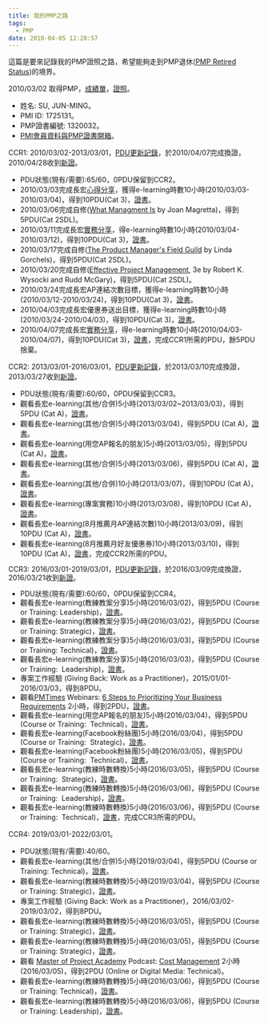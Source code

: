 ```yaml
---
title: 我的PMP之路
tags:
  - PMP
date: 2010-04-05 12:28:57
---
```


這篇是要來記錄我的PMP證照之路，希望能夠走到PMP退休([PMP Retired Status](https://www.pmi.org/-/media/pmi/documents/public/pdf/certifications/ccr-certification-requirements-handbook.pdf))的境界。

2010/03/02 取得PMP，[成績單](https://drive.google.com/uc?export=download&id=0B6HWfJSgyadTUDFlRWJhOGRVeW8)，[證照](https://drive.google.com/uc?export=download&id=0B6HWfJSgyadTV2dlblVFWWQwVDQ)。

*   姓名: SU, JUN-MING。
*   PMI ID: 1725131。
*   PMP證書編號: 1320032。
*   [PMI會員資料與PMP證書開箱](https://sujunmin.github.io/blog/2010/04/05/PMI%E6%9C%83%E5%93%A1%E8%B3%87%E6%96%99%E8%88%87PMP%E8%AD%89%E6%9B%B8%E9%96%8B%E7%AE%B1%E6%96%87/)。

CCR1: 2010/03/02-2013/03/01，[PDU更新記錄](https://drive.google.com/uc?export=download&id=0B6HWfJSgyadTTW1QSFpkZm9rYVE)，於2010/04/07完成換證，2010/04/28收到[新證](https://drive.google.com/uc?export=download&id=0B6HWfJSgyadTdVBuMjVSbVVDaWM)。

*   PDU狀態(現有/需要):65/60，0PDU保留到CCR2。
*   2010/03/03完成長宏[心得分享](http://blog.xuite.net/retsamsu/diary/31589757)，獲得e-learning時數10小時(2010/03/03-2010/03/04)，得到10PDU(Cat 3)，[證書](https://drive.google.com/uc?export=download&id=0B6HWfJSgyadTcFhEaUl6TXlTOE0)。
*   2010/03/06完成自修([What Managment Is](http://www.bookzone.com.tw/Publish/book.asp?bookno=CB273) by Joan Magretta)，得到5PDU(Cat 2SDL)。
*   2010/03/11完成長宏[實務分享](http://blog.xuite.net/retsamsu/diary/32123102)，得e-learning時數10小時(2010/03/04-2010/03/12)，得到10PDU(Cat 3)，[證書](https://drive.google.com/uc?export=download&id=0B6HWfJSgyadTSy1lR0FjZzQyQ28)。
*   2010/03/17完成自修([The Product Manager's Field Guild](http://www.books.com.tw/exep/prod/booksfile.php?item=0010244812) by Linda Gorchels)，得到5PDU(Cat 2SDL)。
*   2010/03/20完成自修([Effective Project Management](http://findbook.tw/book/9789868115859/basic), 3e by Robert K. Wysocki
and Rudd McGary)，得到5PDU(Cat 2SDL)。
*   2010/03/24完成長宏AP連結次數目標，獲得e-learning時數10小時(2010/03/12-2010/03/24)，得到10PDU(Cat 3)，[證書](https://drive.google.com/uc?export=download&id=0B6HWfJSgyadTYjFyaTRXWDZFZHM)。
*   2010/04/03完成長宏優惠券送出目標，獲得e-learning時數10小時(2010/03/24-2010/04/03)，得到10PDU(Cat 3)，[證書](https://drive.google.com/uc?export=download&id=0B6HWfJSgyadTdmFYeXF3U1JCams)。
*   2010/04/07完成長宏[實務分享](http://blog.xuite.net/retsamsu/diary/32681555)，得e-learning時數10小時(2010/04/03-2010/04/07)，得到10PDU(Cat 3)，[證書](https://drive.google.com/uc?export=download&id=0B6HWfJSgyadTeVZsZkYzOUs5OHc)，完成CCR1所需的PDU，餘5PDU捨棄。

CCR2: 2013/03/01-2016/03/01，[PDU更新記錄](https://drive.google.com/uc?export=download&id=0B6HWfJSgyadTdGE3TWFvSWVzYTQ)，於2013/03/10完成換證，2013/03/27收到[新證](https://drive.google.com/uc?export=download&id=https://drive.google.com/open?id=0B6HWfJSgyadTbUJOdGFHeFJ2Smc)。

*   PDU狀態(現有/需要):60/60，0PDU保留到CCR3。
*   觀看長宏e-learning(其他/合併)5小時(2013/03/02~2013/03/03)，得到5PDU (Cat A)，[證書](https://drive.google.com/uc?export=download&id=0B6HWfJSgyadTaDB2eUFxeGk1MFE)。
*   觀看長宏e-learning(其他/合併)5小時(2013/03/04)，得到5PDU (Cat A)，[證書](https://drive.google.com/uc?export=download&id=0B6HWfJSgyadTVEhlS3Vpbkw2a3c)。
*   觀看長宏e-learning(用您AP報名的朋友)5小時(2013/03/05)，得到5PDU (Cat A)，[證書](https://drive.google.com/uc?export=download&id=0B6HWfJSgyadTc2NyaXZHVmE3NW8)。
*   觀看長宏e-learning(其他/合併)5小時(2013/03/06)，得到5PDU (Cat A)，[證書](https://drive.google.com/uc?export=download&id=0B6HWfJSgyadTbFYtLVNlU2YtR00)。
*   觀看長宏e-learning(其他/合併)10小時(2013/03/07)，得到10PDU (Cat A)，[證書](https://drive.google.com/uc?export=download&id=0B6HWfJSgyadTMVZJcHNvdnNvdDg)。
*   觀看長宏e-learning(專案實務)10小時(2013/03/08)，得到10PDU (Cat A)，[證書](https://drive.google.com/uc?export=download&id=0B6HWfJSgyadTREVSdXNnS2IwZHc)。
*   觀看長宏e-learning(8月推薦月AP連結次數)10小時(2013/03/09)，得到10PDU (Cat A)，[證書](https://drive.google.com/uc?export=download&id=0B6HWfJSgyadTQldqMFhhVW1kMkE)。
*   觀看長宏e-learning(8月推薦月好友優惠券)10小時(2013/03/10)，得到10PDU (Cat A)，[證書](https://drive.google.com/uc?export=download&id=0B6HWfJSgyadTZURtMlV5Zk5tYms)，完成CCR2所需的PDU。

<span style="line-height: 1.2;">CCR3: 2016/03/01-2019/03/01，[PDU更新記錄](https://drive.google.com/uc?export=download&id=0B6HWfJSgyadTUkRSMUNPanBJelU)，於2016/03/09完成換證，2016/03/21收到[新證](https://drive.google.com/uc?export=download&id=0B6HWfJSgyadTb2xPTXBjR2liV1k)。</span>

*   <span style="line-height: 1.2;">PDU狀態(現有/需要):60/60，0PDU保留到CCR4。</span>
*   <span style="line-height: 1.2;">觀看長宏e-learning(教練教案分享)5小時(2016/03/02)，得到5PDU (Course or Training:&nbsp;Leadership)，[證書](https://drive.google.com/uc?export=download&id=0B6HWfJSgyadTbFlQeGxlQWZiQ0k)。</span>
*   <span style="line-height: 1.2;"><span style="line-height: 18px;">觀看長宏e-learning(</span><span style="line-height: 18px;">教練教案分享)5小時</span><span style="line-height: 18px;">(2016/03/02)，</span><span style="line-height: 18px;">得到5PDU (<span style="line-height: 18px;">Course or Training:&nbsp;Strategic)，[證書](https://drive.google.com/uc?export=download&id=0B6HWfJSgyadTdDN1T2tMS2lJZVU)。</span></span></span>
*   <span style="line-height: 1.2;"><span style="line-height: 18px;"><span style="line-height: 18px;"><span style="line-height: 18px;">觀看長宏e-learning(</span><span style="line-height: 18px;">教練教案分享)5小時</span><span style="line-height: 18px;">(2016/03/03)，</span><span style="line-height: 18px;">得到5PDU (<span>Course or Training: Technical)，<span style="line-height: 18px;">[證書](https://drive.google.com/uc?export=download&id=0B6HWfJSgyadTSjlFVXZDYUxIcWc)。</span></span></span></span></span></span>
*   <span style="line-height: 1.2;"><span style="line-height: 18px;"><span style="line-height: 18px;"><span style="line-height: 18px;"><span><span style="line-height: 18px;"><span style="line-height: 18px;">觀看長宏e-learning(</span><span style="line-height: 18px;">教練教案分享)5小時</span><span style="line-height: 18px;">(2016/03/03)，</span><span style="line-height: 18px;">得到5PDU (<span>Course or Training: <span style="line-height: 18px;">&nbsp;Leadership</span>)，<span>[證書](https://drive.google.com/uc?export=download&id=0B6HWfJSgyadTekRzNzN3eGdabEE)。</span></span></span></span></span></span></span></span></span>
*   <span style="line-height: 1.2;"><span style="line-height: 18px;"><span style="line-height: 18px;"><span style="line-height: 18px;"><span><span style="line-height: 18px;"><span style="line-height: 18px;"><span><span>專案工作經驗 (Giving Back:&nbsp;Work as a Practitioner)，2015/01/01-2016/03/03，得到8PDU。</span></span></span></span></span></span></span></span></span>
*   <span style="line-height: 1.2;"><span style="line-height: 18px;"><span style="line-height: 18px;"><span style="line-height: 18px;"><span><span style="line-height: 18px;"><span style="line-height: 18px;"><span><span>觀看[PMTimes](http://www.projecttimes.com/) Webinars:&nbsp;[6 Steps to Prioritizing Your Business Requirements](http://www.projecttimes.com/project-management-training/training-home.html#WID00116) 2小時，得到2PDU，[證書](https://drive.google.com/uc?export=download&id=0B6HWfJSgyadTRDVpd0dYcEFZN2M)。</span></span></span></span></span></span></span></span></span>
*   <span style="line-height: 1.2;"><span style="line-height: 18px;"><span style="line-height: 18px;"><span style="line-height: 18px;"><span><span style="line-height: 18px;"><span style="line-height: 18px;"><span><span><span style="line-height: 18px;">觀看長宏e-learning(用您AP報名的朋友</span><span style="line-height: 18px;">)5小時</span><span style="line-height: 18px;">(2016/03/04)，</span><span style="line-height: 18px;">得到5PDU (<span>Course or Training:&nbsp;<span>&nbsp;<span style="line-height: 18px;">Technical</span></span>)，<span>[證書](https://drive.google.com/uc?export=download&id=0B6HWfJSgyadTaUNFb1RrbkJlYVE)。</span></span></span></span></span></span></span></span></span></span></span></span>
*   <span style="line-height: 1.2;"><span style="line-height: 18px;"><span style="line-height: 18px;"><span style="line-height: 18px;"><span><span style="line-height: 18px;"><span style="line-height: 18px;"><span><span><span style="line-height: 18px;"><span><span><span style="line-height: 18px;">觀看長宏e-learning(Facebook粉絲團</span><span style="line-height: 18px;">)5小時</span><span style="line-height: 18px;">(2016/03/04)，</span><span style="line-height: 18px;">得到5PDU (<span>Course or Training:&nbsp;<span>&nbsp;<span style="line-height: 18px;">Strategic</span></span>)，<span>[證書](https://drive.google.com/uc?export=download&id=0B6HWfJSgyadTOGlNNEJJUkl2d1E)。</span></span></span></span></span></span></span></span></span></span></span></span></span></span></span>
*   <span style="line-height: 1.2;"><span style="line-height: 18px;"><span style="line-height: 18px;"><span style="line-height: 18px;"><span><span style="line-height: 18px;"><span style="line-height: 18px;"><span><span><span style="line-height: 18px;"><span><span><span style="line-height: 18px;"><span><span><span style="line-height: 18px;">觀看長宏e-learning(Facebook粉絲團</span><span style="line-height: 18px;">)5小時</span><span style="line-height: 18px;">(2016/03/05)，</span><span style="line-height: 18px;">得到5PDU (<span>Course or Training:&nbsp;<span>&nbsp;<span style="line-height: 18px;">Technical</span></span>)，<span>[證書](https://drive.google.com/uc?export=download&id=0B6HWfJSgyadTLUYxZDJ2TzhFcGc)。</span></span></span></span></span></span></span></span></span></span></span></span></span></span></span></span></span></span>
*   <span style="line-height: 1.2;"><span style="line-height: 18px;"><span style="line-height: 18px;"><span style="line-height: 18px;"><span><span style="line-height: 18px;"><span style="line-height: 18px;"><span><span><span style="line-height: 18px;"><span><span><span style="line-height: 18px;"><span><span><span style="line-height: 18px;"><span><span><span style="line-height: 18px;">觀看長宏e-learning(教練時數轉換</span><span style="line-height: 18px;">)5小時</span><span style="line-height: 18px;">(2016/03/05)，</span><span style="line-height: 18px;">得到5PDU (<span>Course or Training:&nbsp;<span>&nbsp;<span style="line-height: 18px;">Strategic</span></span>)，<span>[證書](https://drive.google.com/uc?export=download&id=0B6HWfJSgyadTTGZPZFJOYUM4cEk)。</span></span></span></span></span></span></span></span></span></span></span></span></span></span></span></span></span></span></span></span></span>
*   <span style="line-height: 1.2;"><span style="line-height: 18px;"><span style="line-height: 18px;"><span style="line-height: 18px;"><span><span style="line-height: 18px;"><span style="line-height: 18px;"><span><span><span style="line-height: 18px;"><span><span><span style="line-height: 18px;"><span><span><span style="line-height: 18px;"><span><span><span style="line-height: 18px;"><span><span><span style="line-height: 18px;">觀看長宏e-learning(教練時數轉換</span><span style="line-height: 18px;">)5小時</span><span style="line-height: 18px;">(2016/03/06)，</span><span style="line-height: 18px;">得到5PDU (<span>Course or Training:&nbsp;<span>&nbsp;<span style="line-height: 18px;">Leadership</span></span>)，<span>[證書](https://drive.google.com/uc?export=download&id=0B6HWfJSgyadTR3R3REd0M3kwME0)。</span></span></span></span></span></span></span></span></span></span></span></span></span></span></span></span></span></span></span></span></span></span></span></span>
*   <span style="line-height: 1.2;"><span style="line-height: 18px;"><span style="line-height: 18px;"><span style="line-height: 18px;"><span><span style="line-height: 18px;"><span style="line-height: 18px;"><span><span><span style="line-height: 18px;"><span><span><span style="line-height: 18px;"><span><span><span style="line-height: 18px;"><span><span><span style="line-height: 18px;"><span><span><span style="line-height: 18px;"><span><span><span style="line-height: 18px;">觀看長宏e-learning(教練時數轉換</span><span style="line-height: 18px;">)5小時</span><span style="line-height: 18px;">(2016/03/06)，</span><span style="line-height: 18px;">得到5PDU (<span>Course or Training:&nbsp;<span>&nbsp;<span style="line-height: 18px;">Technical</span></span>)，<span>[證書](https://drive.google.com/uc?export=download&id=0B6HWfJSgyadTM2tXUkhPa0ZQRlE)，完成CCR3所需的PDU。</span></span></span></span></span></span></span></span></span></span></span></span></span></span></span></span></span></span></span></span></span></span></span></span></span></span></span>

CCR4: 2019/03/01-2022/03/01。

*   PDU狀態(現有/需要):40/60。
*   觀看長宏e-learning(其他/合併)5小時(2019/03/04)，得到5PDU (Course or Training: Technical)，[證書](https://drive.google.com/uc?export=download&id=1Wciu7OTS6EhYK04A2-HY8VudYWjpqQAq)。
*   觀看長宏e-learning(教練時數轉換)5小時(2019/03/04)，得到5PDU (Course or Training: Strategic)，[證書](https://drive.google.com/uc?export=download&id=1GGEZeppbgZPE5JsKr4cZlXk0UTqb1AO_)。
*   專案工作經驗 (Giving Back: Work as a Practitioner)，2016/03/02-2019/03/02，得到8PDU。
*   觀看長宏e-learning(教練時數轉換)5小時(2016/03/05)，得到5PDU (Course or Training: Strategic)，[證書](https://drive.google.com/uc?export=download&id=1l2XDkexPTX7ajPXP0yA-FgMMfqfjEORF)。
*   觀看長宏e-learning(教練時數轉換)5小時(2016/03/05)，得到5PDU (Course or Training: Strategic)，[證書](https://drive.google.com/uc?export=download&id=1VJaYBahrHX-5kM8qV8NCx6uorgi1vh1-)。
*   觀看 [Master of Project Academy](https://masterofproject.com/) Podcast: [Cost Management](https://www.youtube.com/watch?v=h24pXe7v83A) 2小時 (2016/03/05)，得到2PDU (Online or Digital Media: Technical)。
*   觀看長宏e-learning(教練時數轉換)5小時(2016/03/06)，得到5PDU (Course or Training: Technical)，[證書](https://drive.google.com/uc?export=download&id=1mcLrP-5dsHt3Asjb1mGchJ8vsig5k4B-)。
*   觀看長宏e-learning(教練時數轉換)5小時(2016/03/06)，得到5PDU (Course or Training: Leadership)，[證書](https://drive.google.com/uc?export=download&id=1G4MPGuAxmnSfot58D25GqWXHtJx_YE_k)。
